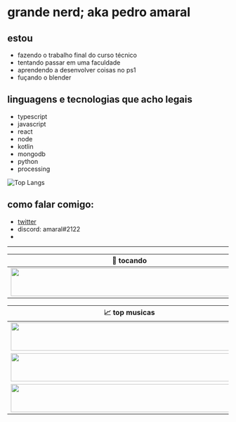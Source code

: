 # grande nerd; aka pedro amaral 
## estou 
- fazendo o trabalho final do curso técnico 
- tentando passar em uma faculdade
- aprendendo a desenvolver coisas no ps1
- fuçando o blender

## linguagens e tecnologias que acho legais
- typescript
- javascript
- react
- node
- kotlin
- mongodb
- python
- processing

![Top Langs](https://github-readme-stats.vercel.app/api/top-langs/?username=amaraal&layout=compact)

## como falar comigo:
- [twitter](https://twitter.com/pedr_amaral)
- discord: amaral#2122
- 
---

| 🎵 tocando                                                                                                                     |
| ------------------------------------------------------------------------------------------------------------------------------ |
| <a href="https://now-playing-amaraal.vercel.app/now-playing?open"><img src="https://now-playing-amaraal.vercel.app/now-playing" width="540" height="64"></a> |

<table>
  <thead>
    <tr>
      <th>📈 top musicas</th>
    </tr>
  </thead>
  <tbody>
    <tr>
      <td><a href="https://now-playing-amaraal.vercel.app/top-tracks?i=1&open"><img src="https://now-playing-amaraal.vercel.app/top-tracks?i=1" width="540" height="64"></a></td>
    </tr>
    <tr></tr> <!-- hide gray row -->
    <tr>
      <td><a href="https://now-playing-amaraal.vercel.app/top-tracks?i=2&open"><img src="https://now-playing-amaraal.vercel.app/top-tracks?i=2" width="540" height="64"></a></td>
    </tr>
    <tr></tr> <!-- hide gray row -->
    <tr>
      <td><a href="https://now-playing-amaraal.vercel.app/top-tracks?i=3&open"><img src="https://now-playing-amaraal.vercel.app/top-tracks?i=3" width="540" height="64"></a></td>
    </tr>
  </tbody>
</table>
